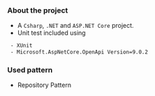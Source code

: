 
### About the project

- A `Csharp`, `.NET` and `ASP.NET Core` project.
- Unit test included using  
```bash
 - XUnit
 - Microsoft.AspNetCore.OpenApi Version=9.0.2
 ```

### Used pattern

- Repository Pattern

